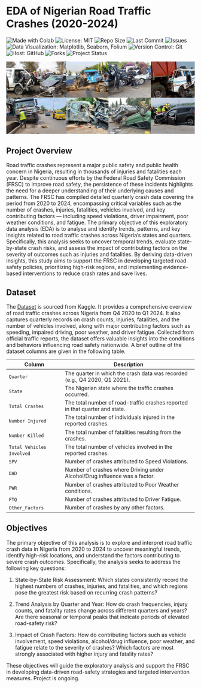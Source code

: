# EDA of Nigerian Road Traffic Crashes (2020-2024) 
<p align="left">
  <img src="https://img.shields.io/badge/Made%20With-Colab-blue?logo=googlecolab&logoColor=white&label=Made%20With" alt="Made with Colab">
  <img src="https://img.shields.io/badge/License-MIT-green.svg" alt="License: MIT">
  <img src="https://img.shields.io/github/repo-size/ShaikhBorhanUddin/EDA-of-Nigerian-Road-Traffic-Crashes-2020-2024?color=blue" alt="Repo Size">
  <img src="https://img.shields.io/github/last-commit/ShaikhBorhanUddin/EDA-of-Nigerian-Road-Traffic-Crashes-2020-2024?color=brightgreen" alt="Last Commit">
  <img src="https://img.shields.io/github/issues/ShaikhBorhanUddin/EDA-of-Nigerian-Road-Traffic-Crashes-2020-2024?color=red" alt="Issues">
  <img src="https://img.shields.io/badge/Data%20Visualization-Matplotlib%20|%20Seaborn%20|%20Folium-yellow?logo=python" alt="Data Visualization: Matplotlib, Seaborn, Folium">
  <img src="https://img.shields.io/badge/Version%20Control-Git-orange?logo=git" alt="Version Control: Git">
  <img src="https://img.shields.io/badge/Host-GitHub-black?logo=github" alt="Host: GitHub">
  <img src="https://img.shields.io/github/forks/ShaikhBorhanUddin/EDA-of-Nigerian-Road-Traffic-Crashes-2020-2024?style=social" alt="Forks">
  <img src="https://img.shields.io/badge/Project-Ongoing-orange" alt="Project Status">
</p> 

![Dashboard](https://github.com/ShaikhBorhanUddin/EDA-of-Nigerian-Road-Traffic-Crashes-2020-2024/blob/main/Images/nig_1.png?raw=true)
## Project Overview 
Road traffic crashes represent a major public safety and public health concern in Nigeria, resulting in thousands of injuries and fatalities each year. Despite continuous efforts by the Federal Road Safety Commission (FRSC) to improve road safety, the persistence of these incidents highlights the need for a deeper understanding of their underlying causes and patterns. The FRSC has compiled detailed quarterly crash data covering the period from 2020 to 2024, encompassing critical variables such as the number of crashes, injuries, fatalities, vehicles involved, and key contributing factors — including speed violations, driver impairment, poor weather conditions, and fatigue.
The primary objective of this exploratory data analysis (EDA) is to analyse and identify trends, patterns, and key insights related to road traffic crashes across Nigeria’s states and quarters. Specifically, this analysis seeks to uncover temporal trends, evaluate state-by-state crash risks, and assess the impact of contributing factors on the severity of outcomes such as injuries and fatalities. By deriving data-driven insights, this study aims to support the FRSC in developing targeted road safety policies, prioritizing high-risk regions, and implementing evidence-based interventions to reduce crash rates and save lives.

## Dataset 

The [Dataset](https://www.kaggle.com/datasets/akinniyiakinwande/nigerian-traffic-crashes-2020-2024) is sourced from Kaggle. It provides a comprehensive overview of road traffic crashes across Nigeria from Q4 2020 to Q1 2024. It also captures quarterly records on crash counts, injuries, fatalities, and the number of vehicles involved, along with major contributing factors such as speeding, impaired driving, poor weather, and driver fatigue. Collected from official traffic reports, the dataset offers valuable insights into the conditions and behaviors influencing road safety nationwide. A brief outline of the dataset columns are given in the following table. 

| Column                    | Description                                                                  |
| ------------------------- | ---------------------------------------------------------------------------- |
| `Quarter`                 | The quarter in which the crash data was recorded (e.g., Q4 2020, Q1 2021).   |
| `State`                   | The Nigerian state where the traffic crashes occurred.                       |
| `Total Crashes`           | The total number of road-traffic crashes reported in that quarter and state. |
| `Number Injured`          | The total number of individuals injured in the reported crashes.             |
| `Number Killed`           | The total number of fatalities resulting from the crashes.                   |
| `Total Vehicles Involved` | The total number of vehicles involved in the reported crashes.               |
| `SPV`                     | Number of crashes attributed to Speed Violations.                            |
| `DAD`                     | Number of crashes where Driving under Alcohol/Drug influence was a factor.   |
| `PWR`                     | Number of crashes attributed to Poor Weather conditions.                     |
| `FTQ`                     | Number of crashes attributed to Driver Fatigue.                              |
| `Other_Factors`           | Number of crashes by any other factors.                                      |

## Objectives 

The primary objective of this analysis is to explore and interpret road traffic crash data in Nigeria from 2020 to 2024 to uncover meaningful trends, identify high-risk locations, and understand the factors contributing to severe crash outcomes. Specifically, the analysis seeks to address the following key questions:


1. State-by-State Risk Assessment: 
Which states consistently record the highest numbers of crashes, injuries, and fatalities, and which regions pose the greatest risk based on recurring crash patterns?


2. Trend Analysis by Quarter and Year: 
How do crash frequencies, injury counts, and fatality rates change across different quarters and years? Are there seasonal or temporal peaks that indicate periods of elevated road-safety risk?


3. Impact of Crash Factors: 
How do contributing factors such as vehicle involvement, speed violations, alcohol/drug influence, poor weather, and fatigue relate to the severity of crashes? Which factors are most strongly associated with higher injury and fatality rates?


These objectives will guide the exploratory analysis and support the FRSC in developing data-driven road-safety strategies and targeted intervention measures.
Project is ongoing.
